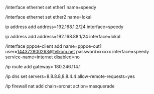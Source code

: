 /interface ethernet set ether1 name=speedy

/interface ethernet set ether2 name=lokal

ip address add address=192.168.1.2/24 interface=speedy

ip address add address=192.168.88.1/24 interface=lokal

/interface pppoe-client add name=pppoe-out1 user=144372800263@telkom.net password=xxxxx interface=speedy service-name=internet disabled=no

/ip route add gateway= 180.246.114.1

/ip dns set servers=8.8.8.8,8.8.4.4 allow-remote-requests=yes

/ip firewall nat add chain=srcnat action=masquerade